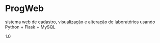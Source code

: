 # ProgWeb
sistema web de cadastro, visualização e alteração de laboratórios usando Python + Flask + MySQL

1.0
